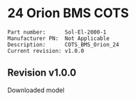 # 24 Orion BMS COTS

```
Part number:      Sol-El-2000-1
Manufacturer PN:  Not Applicable
Description:      COTS_BMS_Orion_24
Current revision: v1.0.0
```

## Revision v1.0.0
Downloaded model